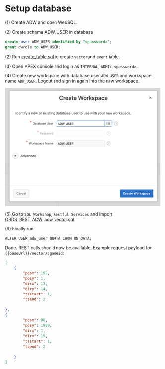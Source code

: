 # Setup database

(1) Create ADW and open WebSQL.

(2) Create schema ADW_USER in database
```sql
create user ADW_USER identified by "<password>";
grant dwrole to ADW_USER;
```
(2) Run [create_table.sql](https://github.com/alpsteam/wuzzler-game-server/blob/master/sql/create_table.sql) to create `vector`and `event` table.
  
(3) Open APEX console and login as `INTERNAL`, `ADMIN`, `<password>`.

(4) Create new workspace with database user `ADW_USER` and workspace name `ADW_USER`. Logout and sign in again into the new workspace.

<img src="screenshot.png" width="500">

(5) Go to `SQL Workshop`, `Restful Services` and import [ORDS_REST_ACW_acw_vector.sql](https://github.com/alpsteam/wuzzler-game-server/blob/master/sql/ORDS_REST_ACW_acw_vector.sql).

(6) Finally run

```
ALTER USER adw_user QUOTA 100M ON DATA;
```

Done. REST calls should now be available. Example request payload for `{{baseUrl}}/vector/:gameid`:

```json
[	
	{
    	"posx": 199,
    	"posy": 1,
    	"dirx": 13,
    	"diry": 14,
    	"tsstart": 1,
    	"tsend": 2
 
},
{
	    "posx": 98,
    	"posy": 1999,
    	"dirx": 1,
    	"diry": 15,
    	"tsstart": 1,
    	"tsend": 2
 
	}
]
```
